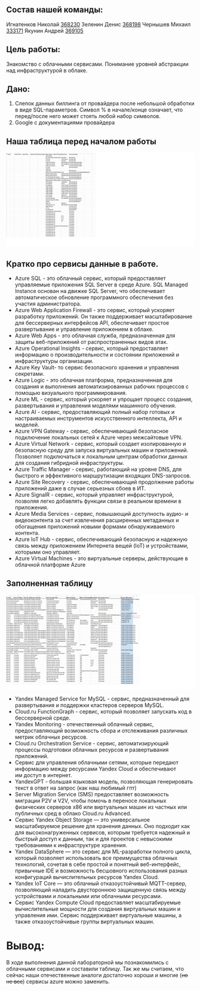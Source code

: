 ## Состав нашей команды:
Игнатенков Николай  <u>368230</u>
Зеленин Денис   <u>368198</u>
Чернышев  Михаил  <u>333171</u>
Якунин Андрей <u>369105</u>
## Цель работы:
Знакомство с облачными сервисами. Понимание уровней абстракции над инфраструктурой в облаке.

## Дано:
1. Слепок данных биллинга от провайдера после небольшой обработки в виде SQL-параметров. Символ % в начале/конце означает, что перед/после него может стоять любой набор символов.
2. Google с документациями провайдера
## Наша таблица перед началом работы
![Изображение](https://github.com/Satori-Tamaba/Parovyye_kotlety/blob/main/%D0%90%D0%BD%D0%B0%D0%BB%D0%B8%D1%82%D0%B8%D1%87%D0%B5%D1%81%D0%BA%D0%B0%D1%8F%20%D0%BB%D0%B0%D0%B1%D0%B0%202/pic/NotFull.png?raw=true)

## Кратко про сервисы данные в работе.
+ Azure SQL - это облачный сервис, который предоставляет управляемые приложения SQL Server в среде Azure. SQL Managed Instance основан на движке SQL Server, что обеспечивает автоматическое обновление программного обеспечения без участия администратора.
+ Azure Web Application Firewall - это сервис, который ускоряет разработку приложений. Он также поддерживает масштабирование для бессерверных интерфейсов API, обеспечивает простое развертывание и управление приложением в облаке.
+ Azure Web Apps - это облачная служба, предназначенная для защиты веб-приложений от распространенных видов атак.
+ Azure Operational Insights  -  сервис, который предоставляет информацию о производительности и состоянии приложений и инфраструктуры организации.
+ Azure Key Vault- то сервис безопасного хранения и управления секретами.
+ Azure Logic - это облачная платформа, предназначенная для создания и выполнения автоматизированных рабочих процессов c помощью визуального программирования.
+ Azure ML - сервис, который ускоряет и упрощает процесс создания, развертывания и управления  моделями машинного обучения.
+ Azure AI - сервис, предоставляющий полный набор готовых и настраиваемых инструментов искусственного интеллекта, API и моделей.
+ Azure VPN Gateway - сервис, обеспечивающий безопасное подключение локальных сетей к Azure через межсайтовые VPN.
+ Azure Virtual Network - сервис, который создает изолированную и безопасную среду для запуска виртуальных машин и приложений. Позволяет подключаться к локальным центрам обработки данных для создания гибридной инфраструктуры.
+ Azure Traffic Manager - сервис, работающий на уровне DNS, для быстрого и эффективного маршрутизации входящих DNS-запросов.
+ Azure Site Recovery - сервис, обеспечивающий продолжение работы приложений даже в случае серьезных сбоев в ИТ.
+ Azure SignalR - сервис, который управляет инфраструктурой, позволяя легко добавлять функции связи в реальном времени в приложения.
+ Azure Media Services - сервис, повышающий доступность аудио- и видеоконтента за счет извлечения расширенных метаданных и обогащения приложений новыми формами обнаруживаемого контента.
+ Azure IoT Hub - сервис, обеспечивающий безопасную и надежную связь между приложением Интернета вещей (IoT) и устройствами, которыми оно управляет.
+ Azure Virtual Machines - это виртуальные серверы, действующие в облачной платформе Azure
## Заполненная  таблицу
![Изображение](https://github.com/Satori-Tamaba/Parovyye_kotlety/blob/main/%D0%90%D0%BD%D0%B0%D0%BB%D0%B8%D1%82%D0%B8%D1%87%D0%B5%D1%81%D0%BA%D0%B0%D1%8F%20%D0%BB%D0%B0%D0%B1%D0%B0%202/pic/Full.png?raw=true)
+ Yandex Managed Service for MySQL -  сервис, предназначенный для развертывания и поддержки кластеров серверов MySQL.
+ Cloud.ru FunctionGraph - сервис, который позволяет запускать код в бессерверной среде.
+ Yandex Monitoring - отечественный облачный сервис, предоставляющий возможность сбора и отслеживания различных метрик облачных ресурсов.
+ Cloud.ru Orchestration Service - сервис, автоматизирующий процессы подготовки облачных ресурсов и развертывания приложений.
+ Сервис для управления облачными сетями, которые передают информацию между ресурсами Yandex Cloud и обеспечивают им доступ в интернет.
+ YandexGPT - большая языковая модель, позволяющая генерировать текст в ответ на запрос (как наш любимый гпт)
+ Server Migration Service (SMS) предоставляет возможность миграции P2V и V2V, чтобы помочь в переносе локальных физических серверов x86 или виртуальных машин из частных или публичных сред в облако Cloud.ru Advanced.
+ Сервис Yandex Object Storage — это универсальное масштабируемое решение для хранения данных. Оно подходит как для высоконагруженных сервисов, которым требуется надежный и быстрый доступ к данным, так и для проектов с невысокими требованиями к инфраструктуре хранения.
+ Yandex DataSphere — это сервис для ML-разработки полного цикла, который позволяет использовать все преимущества облачных технологий, сочетая в себе простой и понятный веб-интерфейс, привычные IDE и возможность бесшовного использования разных конфигураций вычислительных ресурсов Yandex Cloud.
+ Yandex IoT Core — это облачный отказоустойчивый MQTT-сервер, позволяющий наладить двустороннюю защищенную связь между устройствами и локальными или облачными ресурсами.
+ Сервис Yandex Compute Cloud предоставляет масштабируемые вычислительные мощности для создания виртуальных машин и управления ими. Сервис поддерживает виртуальные машины, а также отказоустойчивые группы виртуальных машин.
# Вывод:
В ходе выполнения данной лабораторной мы познакомились с облачными сервисами и составили таблицу. Так же  мы считаем, что сейчас наши отечественные аналоги достаточно хороши и многие (~~но не все~~) сервисы azure можно заменить.

